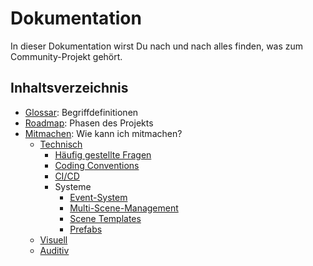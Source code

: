 # Dokumentation

In dieser Dokumentation wirst Du nach und nach alles finden, was zum Community-Projekt gehört.

## Inhaltsverzeichnis

* [Glossar](glossary.md): Begriffdefinitionen
* [Roadmap](roadmap.md): Phasen des Projekts
* [Mitmachen](contributing/README.md): Wie kann ich mitmachen?
  * [Technisch](contributing/technical/README.md)
    * [Häufig gestellte Fragen](contributing/technical/faq.md)
    * [Coding Conventions](contributing/technical/coding-conventions.md)
    * [CI/CD](contributing/technical/ci-cd.md)
    * Systeme
      * [Event-System](contributing/technical/systems/event-system.md)
      * [Multi-Scene-Management](contributing/technical/systems/multi-scene-management.md)
      * [Scene Templates](contributing/technical/systems/scene-templates.md)
      * [Prefabs](contributing/technical/systems/prefabs.md)
  * [Visuell](contributing/visual/README.md)
  * [Auditiv](contributing/auditory/README.md)